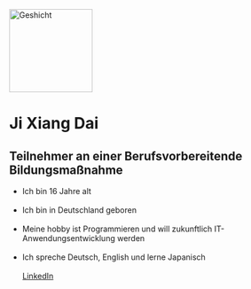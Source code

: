 <!DOCTYPE html>
<html>
  <head>
    <link rel="stylesheet" href="style.css">
    <title> Kurze Vorstellung</title>
  </head>
  <body>
    <img src="https://i.ibb.co/wrNPs1RY/Geshicht.jpg" alt="Geshicht" width="150" length="150"/>
    <h1>Ji Xiang Dai</h1>
    <h2>Teilnehmer an einer Berufsvorbereitende Bildungsmaßnahme</h2>
    <ul>
      <li>Ich bin 16 Jahre alt </li><br>
  <li>Ich bin in Deutschland geboren </li><br>
  <li> Meine hobby ist Programmieren und will zukunftlich IT-Anwendungsentwicklung werden</li><br>
  <li>Ich spreche Deutsch, English und lerne Japanisch</li><br>
  <a href="www.linkedin.com/in/ji-xiang-dai-276577354">LinkedIn</a>
  </body>
</html>
